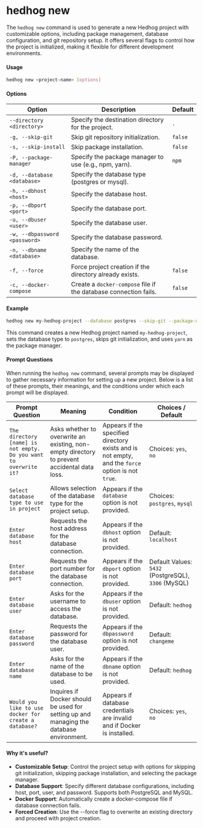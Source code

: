 # hedhog new

The `hedhog new` command is used to generate a new Hedhog project with customizable options, including package management, database configuration, and git repository setup. It offers several flags to control how the project is initialized, making it flexible for different development environments.

#### Usage

```bash
hedhog new <project-name> [options]
```

#### Options

| Option                        | Description                                                      | Default |
| ----------------------------- | ---------------------------------------------------------------- | ------- |
| `--directory <directory>`     | Specify the destination directory for the project.               | `.`     |
| `-g, --skip-git`              | Skip git repository initialization.                              | `false` |
| `-s, --skip-install`          | Skip package installation.                                       | `false` |
| `-P, --package-manager`       | Specify the package manager to use (e.g., npm, yarn).            | `npm`   |
| `-d, --database <database>`   | Specify the database type (postgres or mysql).                   |         |
| `-h, --dbhost <host>`         | Specify the database host.                                       |         |
| `-p, --dbport <port>`         | Specify the database port.                                       |         |
| `-u, --dbuser <user>`         | Specify the database user.                                       |         |
| `-w, --dbpassword <password>` | Specify the database password.                                   |         |
| `-n, --dbname <database>`     | Specify the name of the database.                                |         |
| `-f, --force`                 | Force project creation if the directory already exists.          | `false` |
| `-c, --docker-compose`        | Create a `docker-compose` file if the database connection fails. | `false` |

#### Example

```bash
hedhog new my-hedhog-project --database postgres --skip-git --package-manager yarn
```

This command creates a new Hedhog project named `my-hedhog-project`, sets the database type to `postgres`, skips git initialization, and uses `yarn` as the package manager.

#### Prompt Questions

When running the `hedhog new` command, several prompts may be displayed to gather necessary information for setting up a new project. Below is a list of these prompts, their meanings, and the conditions under which each prompt will be displayed.

| **Prompt Question**                                               | **Meaning**                                                                                 | **Condition**                                                                                     | **Choices / Default**                               |
| ----------------------------------------------------------------- | ------------------------------------------------------------------------------------------- | ------------------------------------------------------------------------------------------------- | --------------------------------------------------- |
| `The directory [name] is not empty. Do you want to overwrite it?` | Asks whether to overwrite an existing, non-empty directory to prevent accidental data loss. | Appears if the specified directory exists and is not empty, and the `force` option is not `true`. | Choices: `yes`, `no`                                |
| `Select database type to use in project`                          | Allows selection of the database type for the project setup.                                | Appears if the `database` option is not provided.                                                 | Choices: `postgres`, `mysql`                        |
| `Enter database host`                                             | Requests the host address for the database connection.                                      | Appears if the `dbhost` option is not provided.                                                   | Default: `localhost`                                |
| `Enter database port`                                             | Requests the port number for the database connection.                                       | Appears if the `dbport` option is not provided.                                                   | Default Values: `5432` (PostgreSQL), `3306` (MySQL) |
| `Enter database user`                                             | Asks for the username to access the database.                                               | Appears if the `dbuser` option is not provided.                                                   | Default: `hedhog`                                   |
| `Enter database password`                                         | Requests the password for the database user.                                                | Appears if the `dbpassword` option is not provided.                                               | Default: `changeme`                                 |
| `Enter database name`                                             | Asks for the name of the database to be used.                                               | Appears if the `dbname` option is not provided.                                                   | Default: `hedhog`                                   |
| `Would you like to use docker for create a database?`             | Inquires if Docker should be used for setting up and managing the database environment.     | Appears if database credentials are invalid and if Docker is installed.                           | Choices: `yes`, `no`                                |

#### Why it's useful?

- **Customizable Setup**: Control the project setup with options for skipping git initialization, skipping package installation, and selecting the package manager.
- **Database Support**: Specify different database configurations, including host, port, user, and password. Supports both PostgreSQL and MySQL.
- **Docker Support**: Automatically create a docker-compose file if database connection fails.
- **Forced Creation**: Use the --force flag to overwrite an existing directory and proceed with project creation.
